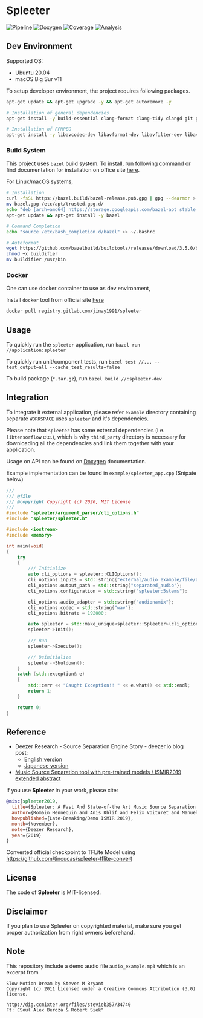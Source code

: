 # Spleeter

[![Pipeline](https://img.shields.io/badge/pipeline-status-status.svg)](https://gitlab.com/jinay1991/spleeter/pipelines)
[![Doxygen](https://img.shields.io/badge/doc-doxygen-blue.svg)](https://jinay1991.gitlab.io/spleeter/doc/html/index.html)
[![Coverage](https://img.shields.io/badge/coverage-report-green.svg)](https://jinay1991.gitlab.io/spleeter/coverage/index.html)
[![Analysis](https://img.shields.io/badge/static-analysis-orange.svg)](https://jinay1991.gitlab.io/spleeter/static_code_analysis_report/)

## Dev Environment

Supported OS:

* Ubuntu 20.04
* macOS Big Sur v11

To setup developer environment, the project requires following packages.

```bash
apt-get update && apt-get upgrade -y && apt-get autoremove -y

# Installation of general dependencies
apt-get install -y build-essential clang-format clang-tidy clangd git git-lfs wget curl gnupg openjdk-11-jdk openjdk-11-jre lcov

# Installation of FFMPEG
apt-get install -y libavcodec-dev libavformat-dev libavfilter-dev libavdevice-dev libswresample-dev libswscale-dev ffmpeg
```

### Build System

This project uses `bazel` build system. To install, run following command or find documentation for installation on office site [here](https://docs.bazel.build/versions/master/install-ubuntu.html#installing-bazel).

For Linux/macOS systems,

```bash
# Installation
curl -fsSL https://bazel.build/bazel-release.pub.gpg | gpg --dearmor > bazel.gpg
mv bazel.gpg /etc/apt/trusted.gpg.d/
echo "deb [arch=amd64] https://storage.googleapis.com/bazel-apt stable jdk1.8" | tee /etc/apt/sources.list.d/bazel.list
apt-get update && apt-get install -y bazel

# Command Completion
echo "source /etc/bash_completion.d/bazel" >> ~/.bashrc

# Autoformat
wget https://github.com/bazelbuild/buildtools/releases/download/3.5.0/buildifier
chmod +x buildifier
mv buildifier /usr/bin
```

### Docker

One can use docker container to use as dev environment,

Install `docker` tool from official site [here](https://www.docker.com/products/docker-desktop)

```bash
docker pull registry.gitlab.com/jinay1991/spleeter
```

## Usage

To quickly run the `spleeter` application, run `bazel run //application:spleeter`

To quickly run unit/component tests, run `bazel test //... --test_output=all --cache_test_results=false`

To build package (`*.tar.gz`), run `bazel build //:spleeter-dev`

## Integration

To integrate it external application, please refer `example` directory containing separate `WORKSPACE` uses `spleeter` and it's dependencies.

Please note that `spleeter` has some external dependencies (i.e. `libtensorflow` etc.), which is why `third_party` directory is necessary for downloading all the dependencies and link them together with your application.

Usage on API can be found on [Doxygen](https://jinay1991.gitlab.io/spleeter/doc/html/) documentation.

Example implementation can be found in `example/spleeter_app.cpp` (Snipate below)

```cpp
///
/// @file
/// @copyright Copyright (c) 2020, MIT License
///
#include "spleeter/argument_parser/cli_options.h"
#include "spleeter/spleeter.h"

#include <iostream>
#include <memory>

int main(void)
{
    try
    {
        /// Initialize
        auto cli_options = spleeter::CLIOptions{};
        cli_options.inputs = std::string{"external/audio_example/file/audio_example.wav"};
        cli_options.output_path = std::string{"separated_audio"};
        cli_options.configuration = std::string{"spleeter:5stems"};

        cli_options.audio_adapter = std::string{"audionamix"};
        cli_options.codec = std::string{"wav"};
        cli_options.bitrate = 192000;

        auto spleeter = std::make_unique<spleeter::Spleeter>(cli_options);
        spleeter->Init();

        /// Run
        spleeter->Execute();

        /// Deinitialize
        spleeter->Shutdown();
    }
    catch (std::exception& e)
    {
        std::cerr << "Caught Exception!! " << e.what() << std::endl;
        return 1;
    }

    return 0;
}
```

## Reference

- Deezer Research - Source Separation Engine Story - deezer.io blog post:
    * [English version](https://deezer.io/releasing-spleeter-deezer-r-d-source-separation-engine-2b88985e797e)
    * [Japanese version](http://dzr.fm/splitterjp)
- [Music Source Separation tool with pre-trained models / ISMIR2019 extended abstract](http://archives.ismir.net/ismir2019/latebreaking/000036.pdf)

If you use **Spleeter** in your work, please cite:

```BibTeX
@misc{spleeter2019,
  title={Spleeter: A Fast And State-of-the Art Music Source Separation Tool With Pre-trained Models},
  author={Romain Hennequin and Anis Khlif and Felix Voituret and Manuel Moussallam},
  howpublished={Late-Breaking/Demo ISMIR 2019},
  month={November},
  note={Deezer Research},
  year={2019}
}
```

Converted official checkpoint to TFLite Model using https://github.com/tinoucas/spleeter-tflite-convert

## License
The code of **Spleeter** is MIT-licensed.

## Disclaimer
If you plan to use Spleeter on copyrighted material, make sure you get proper authorization from right owners beforehand.

## Note

This repository include a demo audio file `audio_example.mp3` which is an excerpt from

```
Slow Motion Dream by Steven M Bryant
Copyright (c) 2011 Licensed under a Creative Commons Attribution (3.0) license.

http://dig.ccmixter.org/files/stevieb357/34740
Ft: CSoul Alex Beroza & Robert Siek"
```
